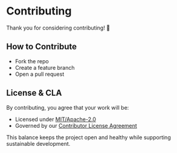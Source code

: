 # Contributing

Thank you for considering contributing! 🎉

## How to Contribute
- Fork the repo
- Create a feature branch
- Open a pull request

## License & CLA
By contributing, you agree that your work will be:
- Licensed under [MIT/Apache-2.0](LICENSE)
- Governed by our [Contributor License Agreement](CLA.md)

This balance keeps the project open and healthy while supporting sustainable development.
